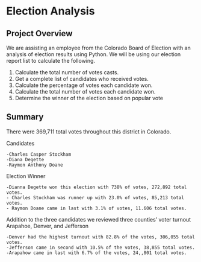 # Election Analysis


## Project Overview

We are assisting an employee from the Colorado Board of Election with an analysis of election results
using Python. We will be using our election report list to calculate the following.

1.	Calculate the total number of votes casts.
2.	Get a complete list of candidates who received votes.
3.	Calculate the percentage of votes each candidate won.
4.	Calculate the total number of votes each candidate won.
5.	Determine the winner of the election based on popular vote


## Summary

There were 369,711 total votes throughout this district in Colorado. 

Candidates

    -Charles Casper Stockham
    -Diana Degette
    -Raymon Anthony Doane

Election Winner

    -Dianna Degette won this election with 738% of votes, 272,892 total votes.
    - Charles Stockham was runner up with 23.0% of votes, 85,213 total votes.
    - Raymon Doane came in last with 3.1% of votes, 11.606 total votes.

Addition to the three candidates we reviewed three counties’ voter turnout Arapahoe, Denver, and Jefferson

    -Denver had the highest turnout with 82.8% of the votes, 306,055 total votes.
    -Jefferson came in second with 10.5% of the votes, 38,855 total votes.
    -Arapahow came in last with 6.7% of the votes, 24,,801 total votes.




